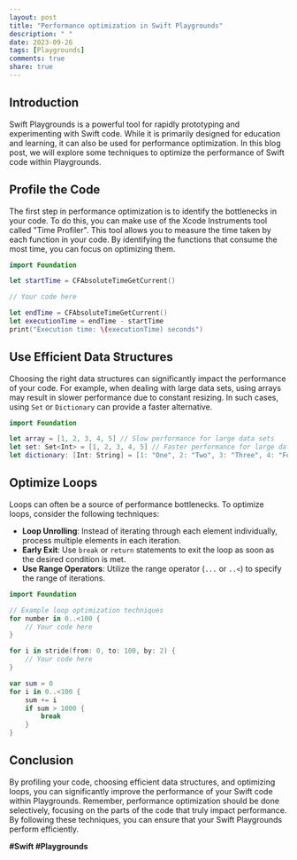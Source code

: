 ```yaml
---
layout: post
title: "Performance optimization in Swift Playgrounds"
description: " "
date: 2023-09-26
tags: [Playgrounds]
comments: true
share: true
---
```


## Introduction

Swift Playgrounds is a powerful tool for rapidly prototyping and experimenting with Swift code. While it is primarily designed for education and learning, it can also be used for performance optimization. In this blog post, we will explore some techniques to optimize the performance of Swift code within Playgrounds.

## Profile the Code

The first step in performance optimization is to identify the bottlenecks in your code. To do this, you can make use of the Xcode Instruments tool called "Time Profiler". This tool allows you to measure the time taken by each function in your code. By identifying the functions that consume the most time, you can focus on optimizing them.

```swift
import Foundation

let startTime = CFAbsoluteTimeGetCurrent()

// Your code here

let endTime = CFAbsoluteTimeGetCurrent()
let executionTime = endTime - startTime
print("Execution time: \(executionTime) seconds")
```

## Use Efficient Data Structures

Choosing the right data structures can significantly impact the performance of your code. For example, when dealing with large data sets, using arrays may result in slower performance due to constant resizing. In such cases, using `Set` or `Dictionary` can provide a faster alternative.

```swift
import Foundation

let array = [1, 2, 3, 4, 5] // Slow performance for large data sets
let set: Set<Int> = [1, 2, 3, 4, 5] // Faster performance for large data sets
let dictionary: [Int: String] = [1: "One", 2: "Two", 3: "Three", 4: "Four", 5: "Five"] // Faster performance for large data sets
```

## Optimize Loops

Loops can often be a source of performance bottlenecks. To optimize loops, consider the following techniques:

- **Loop Unrolling**: Instead of iterating through each element individually, process multiple elements in each iteration.
- **Early Exit**: Use `break` or `return` statements to exit the loop as soon as the desired condition is met.
- **Use Range Operators**: Utilize the range operator (`...` or `..<`) to specify the range of iterations.

```swift
import Foundation

// Example loop optimization techniques
for number in 0..<100 {
    // Your code here
}

for i in stride(from: 0, to: 100, by: 2) {
    // Your code here
}

var sum = 0
for i in 0..<100 {
    sum += i
    if sum > 1000 {
        break
    }
}
```

## Conclusion

By profiling your code, choosing efficient data structures, and optimizing loops, you can significantly improve the performance of your Swift code within Playgrounds. Remember, performance optimization should be done selectively, focusing on the parts of the code that truly impact performance. By following these techniques, you can ensure that your Swift Playgrounds perform efficiently.

**#Swift #Playgrounds**